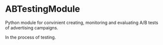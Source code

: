 # ABTestingModule
Python module for convinient creating, monitoring and evaluating A/B tests of advertising campaigns.

In the process of testing.
